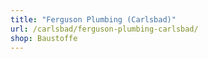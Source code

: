 ```yaml
---
title: "Ferguson Plumbing (Carlsbad)"
url: /carlsbad/ferguson-plumbing-carlsbad/
shop: Baustoffe
---
```


